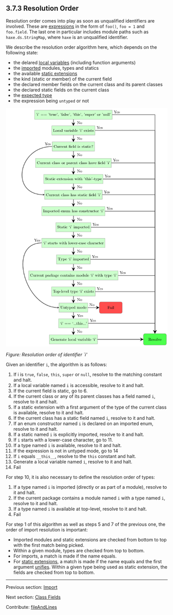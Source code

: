 ## 3.7.3 Resolution Order

Resolution order comes into play as soon as unqualified identifiers are involved. These are [expressions](expression.md) in the form of `foo()`, `foo = 1` and `foo.field`. The last one in particular includes module paths such as `haxe.ds.StringMap`, where `haxe` is an unqualified identifier.  

We describe the resolution order algorithm here, which depends on the following state:



* the delared [local variables](expression-var.md) (including function arguments)
* the [imported](type-system-import.md) modules, types and statics
* the available [static extensions](lf-static-extension.md)
* the kind (static or member) of the current field
* the declared member fields on the current class and its parent classes
* the declared static fields on the current class
* the [expected type](dictionary.md#define-expected-type)
* the expression being `untyped` or not





<img src="../../assets/graphics/generated/type-system-resolution-order-diagram.png" alt="Resolution order of identifier `i'" title="Resolution order of identifier `i'" />

_Figure: Resolution order of identifier `i'_

Given an identifier `i`, the algorithm is as follows:



1. If i is `true`, `false`, `this`, `super` or `null`, resolve to the matching constant and halt.
2. If a local variable named `i` is accessible, resolve to it and halt.
3. If the current field is static, go to 6.
4. If the current class or any of its parent classes has a field named `i`, resolve to it and halt.
5. If a static extension with a first argument of the type of the current class is available, resolve to it and halt.
6. If the current class has a static field named `i`, resolve to it and halt.
7. If an enum constructor named `i` is declared on an imported enum, resolve to it and halt.
8. If a static named `i` is explicitly imported, resolve to it and halt.
9. If `i` starts with a lower-case character, go to 11.
10. If a type named `i` is available, resolve to it and halt.
11. If the expression is not in untyped mode, go to 14
12. If `i` equals `__this__`, resolve to the `this` constant and halt.
13. Generate a local variable named `i`, resolve to it and halt.
14. Fail



For step 10, it is also necessary to define the resolution order of types:



1. If a type named `i` is imported (directly or as part of a module), resolve to it and halt.
2. If the current package contains a module named `i` with a type named `i`, resolve to it and halt.
3. If a type named `i` is available at top-level, resolve to it and halt.
4. Fail



For step 1 of this algorithm as well as steps 5 and 7 of the previous one, the order of import resolution is important:



* Imported modules and static extensions are checked from bottom to top with the first match being picked.
* Within a given module, types are checked from top to bottom.
* For imports, a match is made if the name equals.
* For [static extensions](lf-static-extension.md), a match is made if the name equals and the first argument [unifies](type-system-unification.md). Within a given type being used as static extension, the fields are checked from top to bottom.

---

Previous section: [Import](type-system-import.md)

Next section: [Class Fields](class-field.md)

Contribute: [fileAndLines](https://github.com/HaxeFoundation/HaxeManual/blob/master/03-type-system.tex#L459-459)
